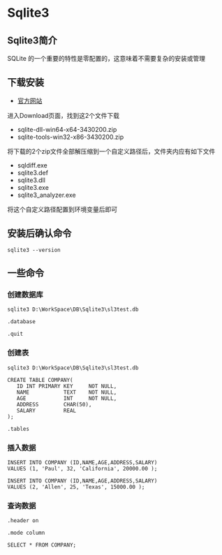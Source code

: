 # Sqlite3

## Sqlite3简介
SQLite 的一个重要的特性是零配置的，这意味着不需要复杂的安装或管理

## 下载安装
* [官方网站](https://www.sqlite.org/index.html)  

进入Download页面，找到这2个文件下载
- sqlite-dll-win64-x64-3430200.zip
- sqlite-tools-win32-x86-3430200.zip

将下载的2个zip文件全部解压缩到一个自定义路径后，文件夹内应有如下文件
- sqldiff.exe
- sqlite3.def
- sqlite3.dll
- sqlite3.exe
- sqlite3_analyzer.exe

将这个自定义路径配置到环境变量后即可

## 安装后确认命令
```
sqlite3 --version
```

## 一些命令

### 创建数据库
```
sqlite3 D:\WorkSpace\DB\Sqlite3\sl3test.db

.database

.quit
```

### 创建表
```
sqlite3 D:\WorkSpace\DB\Sqlite3\sl3test.db

CREATE TABLE COMPANY(
   ID INT PRIMARY KEY     NOT NULL,
   NAME           TEXT    NOT NULL,
   AGE            INT     NOT NULL,
   ADDRESS        CHAR(50),
   SALARY         REAL
);

.tables
```

### 插入数据
```
INSERT INTO COMPANY (ID,NAME,AGE,ADDRESS,SALARY)
VALUES (1, 'Paul', 32, 'California', 20000.00 );

INSERT INTO COMPANY (ID,NAME,AGE,ADDRESS,SALARY)
VALUES (2, 'Allen', 25, 'Texas', 15000.00 );
```

### 查询数据
```
.header on

.mode column

SELECT * FROM COMPANY;
```
